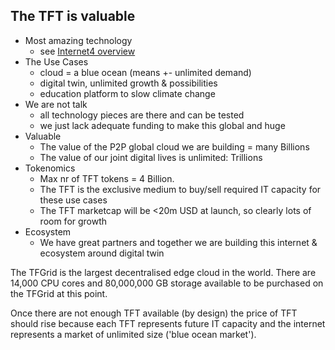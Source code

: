 ## The TFT is valuable

- Most amazing technology
  - see [Internet4 overview](internet4)
- The Use Cases 
	- cloud = a blue ocean (means +- unlimited demand)
	- digital twin, unlimited growth & possibilities
	- education platform to slow climate change
- We are not talk
	- all technology pieces are there and can be tested
	- we just lack adequate funding to make this global and huge
- Valuable
	- The value of the P2P global cloud we are building = many Billions
	- The value of our joint digital lives is unlimited: Trillions
- Tokenomics
	- Max nr of TFT tokens = 4 Billion.
	- The TFT is the exclusive medium to buy/sell required IT capacity for these use cases
	- The TFT marketcap will be <20m USD at launch, so clearly lots of room for growth
- Ecosystem
	- We have great partners and together we are building this internet & ecosystem around digital twin

The TFGrid is the largest decentralised edge cloud in the world. There are 14,000 CPU cores and 80,000,000 GB storage available to be purchased on the TFGrid at this point. 

Once there are not enough TFT available (by design) the price of TFT should rise because each TFT represents future IT capacity and the internet represents a market of unlimited size ('blue ocean market').